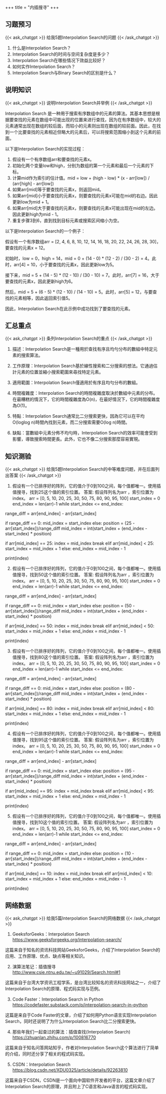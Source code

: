 +++
title = "内插搜寻"
+++
## 习题预习
{{< ask_chatgpt >}}
给我5题Interpolation Search的问题
{{< /ask_chatgpt >}}



1. 什么是Interpolation Search？
2. Interpolation Search的时间与空间复杂度是多少？
3. Interpolation Search在哪些情况下效益比较好？
4. 如何实作Interpolation Search？
5. Interpolation Search与Binary Search的区别是什么？   

## 说明知识
{{< ask_chatgpt >}}
说明Interpolation Search并举例
{{< /ask_chatgpt >}}



Interpolation Search 是一种用于搜索有序数组中的元素的算法。其基本思想是根据要查找的元素在数组中可能出现的位置来进行查找，因为在有序数组中，较大的元素通常出现在数组的较后面，而较小的元素则出现在数组的较前面。因此，在找到一个比要查找的元素相近但略大的元素后，可以将搜索范围缩小到这个元素的前面。

以下是Interpolation Search的实现过程：

1. 假设有一个有序数组arr和要查找的元素x。
2. 初始化两个变量low和high，分别为数组的第一个元素和最后一个元素的下标。
3. 计算mid作为索引的估计值。mid = low + (high - low) * (x - arr[low]) / (arr[high] - arr[low])
4. 如果arr[mid]等于要查找的元素x，则返回mid。
5. 如果arr[mid]小于要查找的元素x，则要查找的元素x可能在mid的右边。因此更新low为mid + 1。
6. 如果arr[mid]大于要查找的元素x，则要查找的元素x可能出现在mid的左边。因此更新high为mid - 1。
7. 重复步骤3到6，直到找到目标元素或搜索区间缩小为空。

以下是Interpolation Search的一个例子：

假设有一个有序数组arr = [2, 4, 6, 8, 10, 12, 14, 16, 18, 20, 22, 24, 26, 28, 30]，要查找的元素x = 12。

初始时，low = 0，high = 14，mid = 0 + (14 - 0) * (12 - 2) / (30 - 2) = 4。此时，arr[4] = 10，小于要查找的元素x，因此更新low为5。

接下来，mid = 5 + (14 - 5) * (12 - 10) / (30 - 10) = 7。此时，arr[7] = 16，大于要查找的元素x，因此更新high为6。

然后，mid = 5 + (6 - 5) * (12 - 10) / (14 - 10) = 5。此时，arr[5] = 12，与要查找的元素相等，因此返回索引值5。

因此，Interpolation Search在此示例中成功找到了要查找的元素。   

## 汇总重点
{{< ask_chatgpt >}}
条列Interpolation Search的重点
{{< /ask_chatgpt >}}



1. 描述：Interpolation Search是一種用於查找有序且均勻分布的數組中特定元素的搜索算法。

2. 工作原理：Interpolation Search基於線性搜索和二分搜索的想法。它通過估計元素的位置並縮小搜索範圍來尋找特定元素。

3. 適用範圍：Interpolation Search僅適用於有序且均勻分布的數組。

4. 時間複雜度：Interpolation Search的時間複雜度取決於數組中元素的分布。在最糟糕的情況下，它的時間複雜度為O(n)，在最好情況下，它的時間複雜度為O(1)。

5. 特點：Interpolation Search通常比二分搜索更快，因為它可以在平均O(loglog n)時間內找到元素，而二分搜索需要O(log n)時間。

6. 缺點：當數組中元素分佈不均勻時，Interpolation Search的效率可能會受到影響，導致搜索時間更長。此外，它也不像二分搜索那麼容易實現。   

## 知识测验
{{< ask_chatgpt >}}
给我5题Interpolation Search的中等难度问题，并在后面列出答案
{{< /ask_chatgpt >}}



1. 假设有一个已排序好的阵列，它的值介于0到100之间，每个值都唯一。使用插值搜寻，找到25这个值的索引位置。
答案: 假设阵列名为arr ，索引位置为index。
arr = [0, 5, 10, 20, 25, 30, 50, 75, 80, 90, 95, 100]
start_index = 0 
end_index = len(arr)-1
while start_index <= end_index:

  range_diff = arr[end_index] - arr[start_index]

  if range_diff == 0:
    mid_index = start_index 
  else:
    position = (25 - arr[start_index])/range_diff
    mid_index = int(start_index + (end_index - start_index) * position)

  if arr[mid_index] == 25:
    index = mid_index
    break
  elif arr[mid_index] < 25:
    start_index = mid_index + 1
  else:
    end_index = mid_index - 1
    
print(index)


2. 假设有一个已排序好的阵列，它的值介于0到100之间，每个值都唯一。使用插值搜寻，找到50这个值的索引位置。
答案: 假设阵列名为arr ，索引位置为index。
arr = [0, 5, 10, 20, 25, 30, 50, 75, 80, 90, 95, 100]
start_index = 0 
end_index = len(arr)-1
while start_index <= end_index:

  range_diff = arr[end_index] - arr[start_index]

  if range_diff == 0:
    mid_index = start_index 
  else:
    position = (50 - arr[start_index])/range_diff
    mid_index = int(start_index + (end_index - start_index) * position)

  if arr[mid_index] == 50:
    index = mid_index
    break
  elif arr[mid_index] < 50:
    start_index = mid_index + 1
  else:
    end_index = mid_index - 1
    
print(index)


3. 假设有一个已排序好的阵列，它的值介于0到100之间，每个值都唯一。使用插值搜寻，找到80这个值的索引位置。
答案: 假设阵列名为arr ，索引位置为index。
arr = [0, 5, 10, 20, 25, 30, 50, 75, 80, 90, 95, 100]
start_index = 0 
end_index = len(arr)-1
while start_index <= end_index:

  range_diff = arr[end_index] - arr[start_index]

  if range_diff == 0:
    mid_index = start_index 
  else:
    position = (80 - arr[start_index])/range_diff
    mid_index = int(start_index + (end_index - start_index) * position)

  if arr[mid_index] == 80:
    index = mid_index
    break
  elif arr[mid_index] < 80:
    start_index = mid_index + 1
  else:
    end_index = mid_index - 1
    
print(index)


4. 假设有一个已排序好的阵列，它的值介于0到100之间，每个值都唯一。使用插值搜寻，找到95这个值的索引位置。
答案: 假设阵列名为arr ，索引位置为index。
arr = [0, 5, 10, 20, 25, 30, 50, 75, 80, 90, 95, 100]
start_index = 0 
end_index = len(arr)-1
while start_index <= end_index:

  range_diff = arr[end_index] - arr[start_index]

  if range_diff == 0:
    mid_index = start_index 
  else:
    position = (95 - arr[start_index])/range_diff
    mid_index = int(start_index + (end_index - start_index) * position)

  if arr[mid_index] == 95:
    index = mid_index
    break
  elif arr[mid_index] < 95:
    start_index = mid_index + 1
  else:
    end_index = mid_index - 1
    
print(index)


5. 假设有一个已排序好的阵列，它的值介于0到100之间，每个值都唯一。使用插值搜寻，找到10这个值的索引位置。
答案: 假设阵列名为arr ，索引位置为index。
arr = [0, 5, 10, 20, 25, 30, 50, 75, 80, 90, 95, 100]
start_index = 0 
end_index = len(arr)-1
while start_index <= end_index:

  range_diff = arr[end_index] - arr[start_index]

  if range_diff == 0:
    mid_index = start_index 
  else:
    position = (10 - arr[start_index])/range_diff
    mid_index = int(start_index + (end_index - start_index) * position)

  if arr[mid_index] == 10:
    index = mid_index
    break
  elif arr[mid_index] < 10:
    start_index = mid_index + 1
  else:
    end_index = mid_index - 1
    
print(index)   

## 网络数据
{{< ask_chatgpt >}}
给我5篇Interpolation Search的网络数据
{{< /ask_chatgpt >}}



1. GeeksforGeeks：Interpolation Search
https://www.geeksforgeeks.org/interpolation-search/

这篇来自于知名的资讯科技网站GeeksforGeeks，介绍了Interpolation Search的应用、工作原理、优点、缺点等相关知识。

2. 演算法笔记：插值搜寻
http://www.csie.ntnu.edu.tw/~u91029/Search.html#1

这篇来自于台湾大学资讯工程学系，是台湾比较知名的资讯科技网站之一，介绍了Interpolation Search的原理、程式码实现与范例。

3. Code Faster：Interpolation Search in Python
https://codefaster.substack.com/p/interpolation-search-in-python

这篇是来自于Code Faster的文章，介绍了如何用Python语言实现Interpolation Search，同时还说明了为什么Interpolation Search比二分搜索更快。

4. 那些年我们一起查过的算法：插值查找(Interpolation Search)
https://zhuanlan.zhihu.com/p/100816770

这篇来自于知名问答网站知乎，作者对Interpolation Search这个算法进行了简单的介绍，同时还分享了相关的程式码实现。

5. CSDN：Interpolation Search
https://blog.csdn.net/XDU0325/article/details/92263810

这篇来自于CSDN，CSDN是一个面向中国软件开发者的平台，这篇文章介绍了Interpolation Search的原理，并且附上了C语言和Java语言的程式码实现。   

